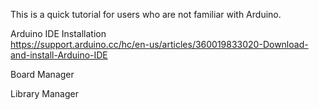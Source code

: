 This is a quick tutorial for users who are not familiar with Arduino.


Arduino IDE Installation<br>
https://support.arduino.cc/hc/en-us/articles/360019833020-Download-and-install-Arduino-IDE


Board Manager



Library Manager






